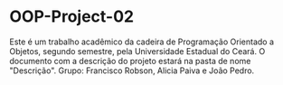 # OOP-Project-02
Este é um trabalho acadêmico da cadeira de Programação Orientado a Objetos, segundo semestre, pela Universidade Estadual do Ceará. O documento com a descrição do projeto estará na pasta de nome "Descrição". Grupo: Francisco Robson, Alicia Paiva e João Pedro.
